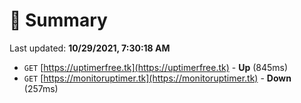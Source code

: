 # 📖 Summary
Last updated: **10/29/2021, 7:30:18 AM**

- `GET` [https://uptimerfree.tk](https://uptimerfree.tk) - **Up** (845ms)
- `GET` [https://monitoruptimer.tk](https://monitoruptimer.tk) - **Down** (257ms)
